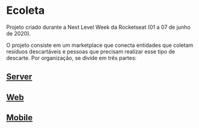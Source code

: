 # Ecoleta

Projeto criado durante a Next Level Week da Rocketseat (01 a 07 de junho de 2020).

O projeto consiste em um marketplace que conecta entidades que coletam resíduos descartáveis e pessoas que precisam realizar esse tipo de descarte. Por organização, se divide em três partes:

## [Server](https://github.com/brunodplima/nlw_server)

## [Web](https://github.com/brunodplima/nlw_web)

## [Mobile](https://github.com/brunodplima/nlw_mobile)
